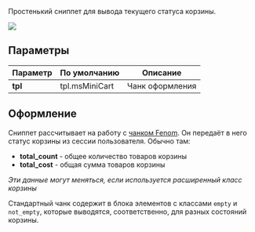 Простенький сниппет для вывода текущего статуса корзины.

![](https://file.modx.pro/files/f/a/3/fa36fb44f79cf689e7f8f9e7a577931f.png)

## Параметры

Параметр            | По умолчанию  | Описание
--------------------|---------------|---------------------------------------------
**tpl**             | tpl.msMiniCart    | Чанк оформления

## Оформление
Сниппет рассчитывает на работу с [чанком Fenom][1]. Он передаёт в него статус корзины из сессии пользователя.
Обычно там:
- **total_count** - общее количество товаров корзины
- **total_cost** - общая сумма товаров корзины

*Эти данные могут меняться, если используется расширенный класс корзины*

Стандартный чанк содержит в блока элементов с классами `empty` и `not_empty`, которые выводятся, соответственно, для разных состояний корзины.


[1]: /ru/01_Компоненты/01_pdoTools/03_Парсер.md